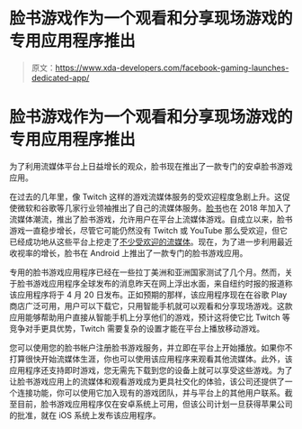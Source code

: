 # 脸书游戏作为一个观看和分享现场游戏的专用应用程序推出

> 原文：<https://www.xda-developers.com/facebook-gaming-launches-dedicated-app/>

# 脸书游戏作为一个观看和分享现场游戏的专用应用程序推出

为了利用流媒体平台上日益增长的观众，脸书现在推出了一款专门的安卓脸书游戏应用。

在过去的几年里，像 Twitch 这样的游戏流媒体服务的受欢迎程度急剧上升。这促使微软和谷歌等几家行业领袖推出了自己的流媒体服务。[脸书](https://www.xda-developers.com/tag/facebook/)也在 2018 年加入了流媒体潮流，推出了脸书游戏，允许用户在平台上流媒体游戏。自成立以来，脸书游戏一直稳步增长，尽管它可能仍然没有 Twitch 或 YouTube 那么受欢迎，但它已经成功地从这些平台上挖走了[不少受欢迎的流媒体](https://www.pcgamesn.com/hearthstone/disguised-toast-facebook-gaming)。现在，为了进一步利用最近收视率的增长，脸书在 Android 上推出了一款专门的脸书游戏应用。

专用的脸书游戏应用程序已经在一些拉丁美洲和亚洲国家测试了几个月。然而，关于脸书游戏应用程序全球发布的消息昨天在网上浮出水面，来自纽约时报的报道称该应用程序将于 4 月 20 日发布。正如预期的那样，该应用程序现在在谷歌 Play 商店广泛可用，用户可以下载它，只用智能手机就可以观看和分享现场游戏。这款应用能够帮助用户直接从智能手机上分享他们的游戏，预计这将使它比 Twitch 等竞争对手更具优势，Twitch 需要复杂的设置才能在平台上播放移动游戏。

您可以使用您的脸书帐户注册脸书游戏服务，并立即在平台上开始播放。如果你不打算很快开始流媒体生涯，你也可以使用该应用程序来观看其他流媒体。此外，该应用程序还支持即时游戏，您无需先下载到您的设备上就可以享受这些游戏。为了让脸书游戏应用上的流媒体和观看游戏成为更具社交化的体验，该公司还提供了一个连接功能，你可以使用它加入现有的游戏团队，并与平台上的其他用户联系。截至目前，脸书游戏应用程序仅在安卓系统上可用，但该公司计划一旦获得苹果公司的批准，就在 iOS 系统上发布该应用程序。